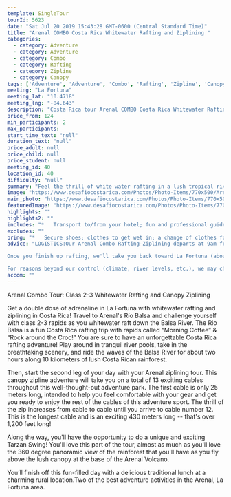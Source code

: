 ```yaml
---
template: SingleTour
tourId: 5623
date: "Sat Jul 20 2019 15:43:28 GMT-0600 (Central Standard Time)"
title: "Arenal COMBO Costa Rica Whitewater Rafting and Ziplining "
categories: 
  - category: Adventure
  - category: Adventure
  - category: Combo
  - category: Rafting
  - category: Zipline
  - category: Canopy
tags: ['Adventure', 'Adventure', 'Combo', 'Rafting', 'Zipline', 'Canopy']
meeting: "La Fortuna"
meeting_lat: "10.4718"
meeting_lng: "-84.643"
description: "Costa Rica tour Arenal COMBO Costa Rica Whitewater Rafting and Ziplining , id 5623"
price_from: 124
min_participants: 2
max_participants: 
start_time_text: "null"
duration_text: "null"
price_adult: null
price_child: null
price_student: null
meeting_id: 40
location_id: 40
difficulty: "null"
summary: "Feel the thrill of white water rafting in a lush tropical river, then get your heart racing while ziplining above the tree tops of the Costa Rican rainforest on this FULL DAY Rafting and Ziplining COMBO in Arenal! This is the best Arenal COMBO to get up-close and personal with Costa Rica rainforest and an amazing tropical river."
image: "https://www.desafiocostarica.com/Photos/Photo-Items/770x500/Arenal-COMBO-Costa-Rica-Whitewater-Rafting-and-Ziplining--1507317127.jpg"
main_photo: "https://www.desafiocostarica.com/Photos/Photo-Items/770x500/Arenal-COMBO-Costa-Rica-Whitewater-Rafting-and-Ziplining--1507317127.jpg"
featuredImage: "https://www.desafiocostarica.com/Photos/Photo-Items/770x500/Arenal-COMBO-Costa-Rica-Whitewater-Rafting-and-Ziplining--1507317127.jpg"
highlights: ""
highlights2: ""
includes: "*   Transport to/from your hotel; fun and professional guides who love what they do; high quality gear for both activities; tropical fruit break; delicious home-cooked meal; towel; and lots of adventure"
excludes: ""
bring: "*   Secure shoes; clothes to get wet in; a change of clothes for after the tour; appetite for adventure"
advice: "LOGISTICS:Our Arenal Combo Rafting-Ziplining departs at 9am from Downtown La Fortuna, but the exact pick up time depends upon the location of your hotel. We first start with an exciting rafting trip on the Balsa River class 2-3 about 45 minutes from La Fortuna. Once at the river you'll get your equipment, safety speech and do some practice moves, then you will spend around 2 hours paddling downriver.

Once you finish up rafting, we'll take you back toward La Fortuna (about 25 minutes ride) and have a delicious homemade lunch. After lunch, we will take you back to town and another van will take you straight to your Ecoglide Ziplining tour. Once at the Ziplining tour, you will be zipping along for an hour and 45 minutes tour and be back in your hotel between 5:00 to 5:30 pm.Have a look at our Adventure Waiver if you have questions about our Costa Rica adventure tour policies and this Costa Rica combo rafting ziplining tour.

For reasons beyond our control (climate, river levels, etc.), we may change to a more-suitable tour with an equal or similar adventure-appeal or offer other tour options so you don't miss out on a fun day in Costa Rica. We reserve the right to cancel a trip due to unfavorable conditions & will only run a tour according to our policies. Full refund is given if (on rare occasion) no tour is run. This adventure involves some inherent risk and physical exertion, so you must be in good physical condition!While the recommended weight limit for our canyoneering (rappelling) tour and most zip line tours is 220 lbs (100 kilos) it’s more about waist size than weight as the ropes (canyoneering) and cables (zip lines) are rated for well over 220 lbs but the maximum waist size for the harnesses used for these tours is 42 inches. So if you are a little over 220 lbs but your waist is less than 42 inches you can still do these tours.NOTE: We have an extra transport charge for hotels outside of our normal pick-up"
accom: ""
---
```

Arenal Combo Tour: Class 2-3 Whitewater Rafting and Canopy Ziplining

Get a double dose of adrenaline in La Fortuna with whitewater rafting and ziplining in Costa Rica! Travel to Arenal's Río Balsa and challenge yourself with class 2-3 rapids as you whitewater raft down the Balsa River. The Rio Balsa is a fun Costa Rica rafting trip with rapids called “Morning Coffee” & “Rock around the Croc!” You are sure to have an unforgettable Costa Rica rafting adventure! Play around in tranquil river pools, take in the breathtaking scenery, and ride the waves of the Balsa River for about two hours along 10 kilometers of lush Costa Rican rainforest.

Then, start the second leg of your day with your Arenal ziplining tour. This canopy zipline adventure will take you on a total of 13 exciting cables throughout this well-thought-out adventure park. The first cable is only 25 meters long, intended to help you feel comfortable with your gear and get you ready to enjoy the rest of the cables of this adventure sport. The thrill of the zip increases from cable to cable until you arrive to cable number 12. This is the longest cable and is an exciting 430 meters long -- that's over 1,200 feet long!

Along the way, you'll have the opportunity to do a unique and exciting Tarzan Swing! You'll love this part of the tour, almost as much as you'll love the 360 degree panoramic view of the rainforest that you'll have as you fly above the lush canopy at the base of the Arenal Volcano.

You’ll finish off this fun-filled day with a delicious traditional lunch at a charming rural location.Two of the best adventure activities in the Arenal, La Fortuna area.